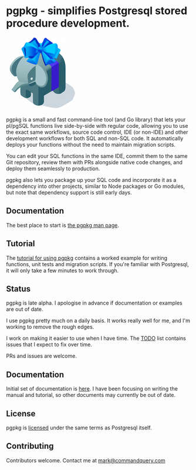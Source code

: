 # pgpkg - simplifies Postgresql stored procedure development.

![pgpkg logo](docs/logo-small.png)

pgpkg is a small and fast command-line tool (and Go library) that lets your pl/pgSQL functions live
side-by-side with regular code, allowing you to use the exact same workflows, source code control,
IDE (or non-IDE) and other development workflows for both SQL and non-SQL code. It automatically
deploys your functions without the need to maintain migration scripts.

You can edit your SQL functions in the same IDE, commit them to the same Git repository,
review them with PRs alongside native code changes, and deploy them seamlessly to production.

pgpkg also lets you package up your SQL code and incorporate it as a dependency into other projects,
similar to Node packages or Go modules, but note that dependency support is still early days.

## Documentation

The best place to start is [the pgpkg man page](docs/pages/manual.md).

## Tutorial

The [tutorial for using pgpkg](docs/pages/tutorial/tutorial.md) contains a worked example for
writing functions, unit tests and migration scripts. If you're familiar with Postgresql,
it will only take a few minutes to work through.

## Status

pgpkg is late alpha. I apologise in advance if documentation or examples are out of date.

I use pgpkg pretty much on a daily basis. It works really well for me, and I'm working to remove
the rough edges.

I work on making it easier to use when I have time. The [TODO](TODO.md) list contains issues that I
expect to fix over time.

PRs and issues are welcome.

## Documentation

Initial set of documentation is [here](docs/index.md). I have been focusing on writing the manual and tutorial,
so other documents may currently be out of date.

## License

pgpkg is [licensed](LICENSE.md) under the same terms as Postgresql itself.

## Contributing

Contributors welcome. Contact me at [mark@commandquery.com](mailto:mark@commandquery.com)


